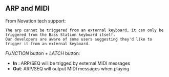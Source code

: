 ## ARP and MIDI

From Novation tech support:

    The arp cannot be triggered from an external keyboard, it can only be triggered from the Bass Station keyboard itself.
    Our developers are aware of some users suggesting they'd like to trigger it from an external keyboard.

_FUNCTION_ button + _LATCH_ button:

- **In** : ARP/SEQ will be trigged by external MIDI messages
- **Out**: ARP/SEQ will output MIDI messages when playing



